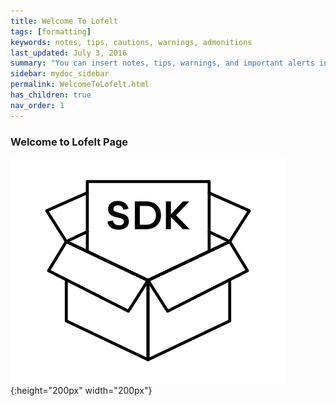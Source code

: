 ```yaml
---
title: Welcome To Lofelt
tags: [formatting]
keywords: notes, tips, cautions, warnings, admonitions
last_updated: July 3, 2016
summary: "You can insert notes, tips, warnings, and important alerts in your content."
sidebar: mydoc_sidebar
permalink: WelcomeToLofelt.html
has_children: true
nav_order: 1
---
```


### Welcome to Lofelt Page

![Lofelt Haptic](assets/SDK_image.svg){:height="200px" width="200px"}
